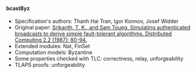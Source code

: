 #### bcastByz
- Specification's authors: Thanh Hai Tran, Igor Konnov, Josef Widder
- Original paper: <a href=https://link.springer.com/article/10.1007/BF01667080>Srikanth, T. K., and Sam Toueg. Simulating authenticated broadcasts to derive simple fault-tolerant algorithms. Distributed Computing 2.2 (1987): 80-94.</a>
- Extended modules: Nat, FinSet
- Computation models: Byzantine
- Some properties checked with TLC: correctness, relay, unforgeability
- TLAPS proofs: unforgeability

